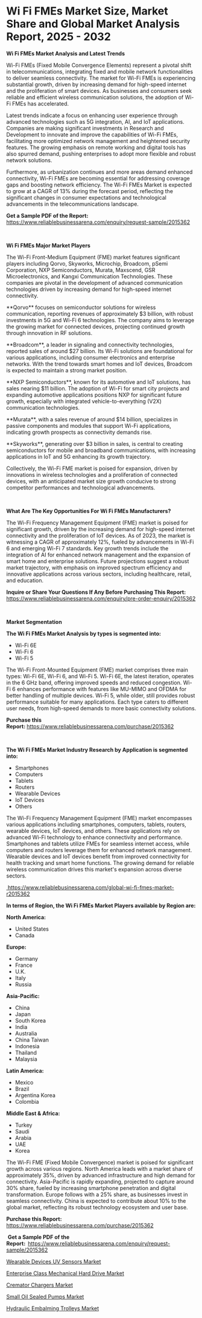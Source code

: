 <p><h1>Wi Fi FMEs Market Size, Market Share and Global Market Analysis Report, 2025 - 2032</h1></p><p><strong>Wi Fi FMEs Market Analysis and Latest Trends</strong></p>
<p><p>Wi-Fi FMEs (Fixed Mobile Convergence Elements) represent a pivotal shift in telecommunications, integrating fixed and mobile network functionalities to deliver seamless connectivity. The market for Wi-Fi FMEs is experiencing substantial growth, driven by increasing demand for high-speed internet and the proliferation of smart devices. As businesses and consumers seek reliable and efficient wireless communication solutions, the adoption of Wi-Fi FMEs has accelerated.</p><p>Latest trends indicate a focus on enhancing user experience through advanced technologies such as 5G integration, AI, and IoT applications. Companies are making significant investments in Research and Development to innovate and improve the capabilities of Wi-Fi FMEs, facilitating more optimized network management and heightened security features. The growing emphasis on remote working and digital tools has also spurred demand, pushing enterprises to adopt more flexible and robust network solutions.</p><p>Furthermore, as urbanization continues and more areas demand enhanced connectivity, Wi-Fi FMEs are becoming essential for addressing coverage gaps and boosting network efficiency. The Wi-Fi FMEs Market is expected to grow at a CAGR of 13% during the forecast period, reflecting the significant changes in consumer expectations and technological advancements in the telecommunications landscape.</p></p>
<p><strong>Get a Sample PDF of the Report:&nbsp;</strong> <a href="https://www.reliablebusinessarena.com/enquiry/request-sample/2015362?utm_campaign=2217&utm_medium=2&utm_source=Github&utm_content=ia&utm_term=29032025&utm_id=wi-fi-fmes">https://www.reliablebusinessarena.com/enquiry/request-sample/2015362</a></p>
<p>&nbsp;</p>
<p><strong>Wi Fi FMEs Major Market Players</strong></p>
<p><p>The Wi-Fi Front-Medium Equipment (FME) market features significant players including Qorvo, Skyworks, Microchip, Broadcom, pSemi Corporation, NXP Semiconductors, Murata, Maxscend, GSR Microelectronics, and Kangxi Communication Technologies. These companies are pivotal in the development of advanced communication technologies driven by increasing demand for high-speed internet connectivity.</p><p>**Qorvo** focuses on semiconductor solutions for wireless communication, reporting revenues of approximately $3 billion, with robust investments in 5G and Wi-Fi 6 technologies. The company aims to leverage the growing market for connected devices, projecting continued growth through innovation in RF solutions.</p><p>**Broadcom**, a leader in signaling and connectivity technologies, reported sales of around $27 billion. Its Wi-Fi solutions are foundational for various applications, including consumer electronics and enterprise networks. With the trend towards smart homes and IoT devices, Broadcom is expected to maintain a strong market position.</p><p>**NXP Semiconductors**, known for its automotive and IoT solutions, has sales nearing $11 billion. The adoption of Wi-Fi for smart city projects and expanding automotive applications positions NXP for significant future growth, especially with integrated vehicle-to-everything (V2X) communication technologies.</p><p>**Murata**, with a sales revenue of around $14 billion, specializes in passive components and modules that support Wi-Fi applications, indicating growth prospects as connectivity demands rise.</p><p>**Skyworks**, generating over $3 billion in sales, is central to creating semiconductors for mobile and broadband communications, with increasing applications in IoT and 5G enhancing its growth trajectory.</p><p>Collectively, the Wi-Fi FME market is poised for expansion, driven by innovations in wireless technologies and a proliferation of connected devices, with an anticipated market size growth conducive to strong competitor performances and technological advancements.</p></p>
<p>&nbsp;</p>
<p><strong>What Are The Key Opportunities For Wi Fi FMEs Manufacturers?</strong></p>
<p><p>The Wi-Fi Frequency Management Equipment (FME) market is poised for significant growth, driven by the increasing demand for high-speed internet connectivity and the proliferation of IoT devices. As of 2023, the market is witnessing a CAGR of approximately 12%, fueled by advancements in Wi-Fi 6 and emerging Wi-Fi 7 standards. Key growth trends include the integration of AI for enhanced network management and the expansion of smart home and enterprise solutions. Future projections suggest a robust market trajectory, with emphasis on improved spectrum efficiency and innovative applications across various sectors, including healthcare, retail, and education.</p></p>
<p><strong>Inquire or Share Your Questions If Any Before Purchasing This Report:</strong> <a href="https://www.reliablebusinessarena.com/enquiry/pre-order-enquiry/2015362?utm_campaign=2217&utm_medium=2&utm_source=Github&utm_content=ia&utm_term=29032025&utm_id=wi-fi-fmes">https://www.reliablebusinessarena.com/enquiry/pre-order-enquiry/2015362</a></p>
<p>&nbsp;</p>
<p><strong>Market Segmentation</strong></p>
<p><strong>The Wi Fi FMEs Market Analysis by types is segmented into:</strong></p>
<p><ul><li>Wi-Fi 6E</li><li>Wi-Fi 6</li><li>Wi-Fi 5</li></ul></p>
<p><p>The Wi-Fi Front-Mounted Equipment (FME) market comprises three main types: Wi-Fi 6E, Wi-Fi 6, and Wi-Fi 5. Wi-Fi 6E, the latest iteration, operates in the 6 GHz band, offering improved speeds and reduced congestion. Wi-Fi 6 enhances performance with features like MU-MIMO and OFDMA for better handling of multiple devices. Wi-Fi 5, while older, still provides robust performance suitable for many applications. Each type caters to different user needs, from high-speed demands to more basic connectivity solutions.</p></p>
<p><strong>Purchase this Report:&nbsp;</strong><a href="https://www.reliablebusinessarena.com/purchase/2015362?utm_campaign=2217&utm_medium=2&utm_source=Github&utm_content=ia&utm_term=29032025&utm_id=wi-fi-fmes">https://www.reliablebusinessarena.com/purchase/2015362</a></p>
<p>&nbsp;</p>
<p><strong>The Wi Fi FMEs Market Industry Research by Application is segmented into:</strong></p>
<p><ul><li>Smartphones</li><li>Computers</li><li>Tablets</li><li>Routers</li><li>Wearable Devices</li><li>IoT Devices</li><li>Others</li></ul></p>
<p><p>The Wi-Fi Frequency Management Equipment (FME) market encompasses various applications including smartphones, computers, tablets, routers, wearable devices, IoT devices, and others. These applications rely on advanced Wi-Fi technology to enhance connectivity and performance. Smartphones and tablets utilize FMEs for seamless internet access, while computers and routers leverage them for enhanced network management. Wearable devices and IoT devices benefit from improved connectivity for health tracking and smart home functions. The growing demand for reliable wireless communication drives this market's expansion across diverse sectors.</p></p>
<p><a href="https://www.reliablebusinessarena.com/global-wi-fi-fmes-market-r2015362?utm_campaign=2217&utm_medium=2&utm_source=Github&utm_content=ia&utm_term=29032025&utm_id=wi-fi-fmes">&nbsp;https://www.reliablebusinessarena.com/global-wi-fi-fmes-market-r2015362</a></p>
<p><strong>In terms of Region, the Wi Fi FMEs Market Players available by Region are:</strong></p>
<p>
    <p> <strong> North America: </strong>
        <ul>
            <li>United States</li>
            <li>Canada</li>
        </ul>
        </p> 
    <p> <strong> Europe: </strong>
        <ul>
            <li>Germany</li>
            <li>France</li>
            <li>U.K.</li>
            <li>Italy</li>
            <li>Russia</li>
        </ul>
        </p> 
    <p> <strong> Asia-Pacific: </strong>
        <ul>
            <li>China</li>
            <li>Japan</li>
            <li>South Korea</li>
            <li>India</li>
            <li>Australia</li>
            <li>China Taiwan</li>
            <li>Indonesia</li>
            <li>Thailand</li>
            <li>Malaysia</li>
        </ul>
        </p> 
    <p> <strong> Latin America: </strong>
        <ul>
            <li>Mexico</li>
            <li>Brazil</li>
            <li>Argentina Korea</li>
            <li>Colombia</li>
        </ul>
        </p> 
    <p> <strong> Middle East & Africa: </strong>
        <ul>
            <li>Turkey</li>
            <li>Saudi</li>
            <li>Arabia</li>
            <li>UAE</li>
            <li>Korea</li>
        </ul>
    </p>
    </p>
<p><p>The Wi-Fi FME (Fixed Mobile Convergence) market is poised for significant growth across various regions. North America leads with a market share of approximately 35%, driven by advanced infrastructure and high demand for connectivity. Asia-Pacific is rapidly expanding, projected to capture around 30% share, fueled by increasing smartphone penetration and digital transformation. Europe follows with a 25% share, as businesses invest in seamless connectivity. China is expected to contribute about 10% to the global market, reflecting its robust technology ecosystem and user base.</p></p>
<p><strong>Purchase this Report: </strong><a href="https://www.reliablebusinessarena.com/purchase/2015362?utm_campaign=2217&utm_medium=2&utm_source=Github&utm_content=ia&utm_term=29032025&utm_id=wi-fi-fmes">https://www.reliablebusinessarena.com/purchase/2015362</a></p>
<p>&nbsp;<strong>Get a Sample PDF of the Report:&nbsp;&nbsp;</strong><a href="https://www.reliablebusinessarena.com/enquiry/request-sample/2015362?utm_campaign=2217&utm_medium=2&utm_source=Github&utm_content=ia&utm_term=29032025&utm_id=wi-fi-fmes">https://www.reliablebusinessarena.com/enquiry/request-sample/2015362</a></p>
<p><strong></strong></p>
<p><p><a href="https://github.com/delcirodda4f/Market-Research-Report-List-1/blob/main/wearable-devices-uv-sensors-market.md?utm_campaign=2217&utm_medium=2&utm_source=Github&utm_content=ia&utm_term=29032025&utm_id=wi-fi-fmes">Wearable Devices UV Sensors Market</a></p><p><a href="https://github.com/miehldobin1w/Market-Research-Report-List-1/blob/main/enterprise-class-mechanical-hard-drive-market.md?utm_campaign=2217&utm_medium=2&utm_source=Github&utm_content=ia&utm_term=29032025&utm_id=wi-fi-fmes">Enterprise Class Mechanical Hard Drive Market</a></p><p><a href="https://www.linkedin.com/pulse/influencing-factors-cremator-chargers-market-insights-growth-bkrkc?utm_campaign=2217&utm_medium=2&utm_source=Github&utm_content=ia&utm_term=29032025&utm_id=wi-fi-fmes">Cremator Chargers Market</a></p><p><a href="https://www.linkedin.com/pulse/small-oil-sealed-pumps-market-expansion-comprehensive-1ywrc?utm_campaign=2217&utm_medium=2&utm_source=Github&utm_content=ia&utm_term=29032025&utm_id=wi-fi-fmes">Small Oil Sealed Pumps Market</a></p><p><a href="https://www.linkedin.com/pulse/trend-analysis-hydraulic-embalming-trolleys-market-expected-uys6c?utm_campaign=2217&utm_medium=2&utm_source=Github&utm_content=ia&utm_term=29032025&utm_id=wi-fi-fmes">Hydraulic Embalming Trolleys Market</a></p></p>